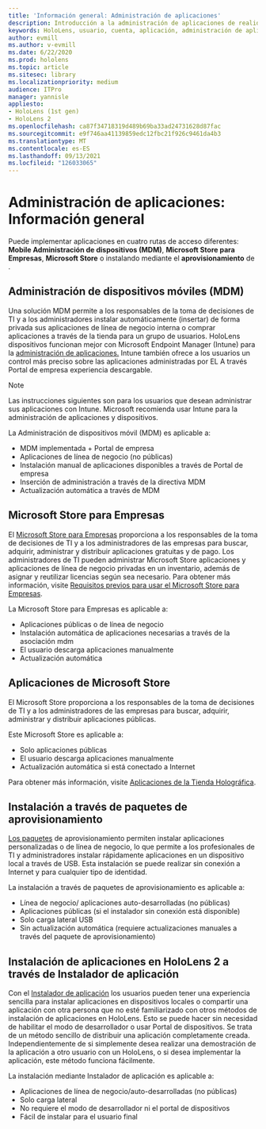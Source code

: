 ```yaml
---
title: 'Información general: Administración de aplicaciones'
description: Introducción a la administración de aplicaciones de realidad mixta con administración de dispositivos móviles, Microsoft Store para empresas y paquetes de aprovisionamiento.
keywords: HoloLens, usuario, cuenta, aplicación, administración de aplicaciones,
author: evmill
ms.author: v-evmill
ms.date: 6/22/2020
ms.prod: hololens
ms.topic: article
ms.sitesec: library
ms.localizationpriority: medium
audience: ITPro
manager: yannisle
appliesto:
- HoloLens (1st gen)
- HoloLens 2
ms.openlocfilehash: ca87f34718319d489b69ba33ad24731628d87fac
ms.sourcegitcommit: e9f746aa41139859edc12fbc21f926c9461da4b3
ms.translationtype: MT
ms.contentlocale: es-ES
ms.lasthandoff: 09/13/2021
ms.locfileid: "126033065"
---
```

# <a name="app-management-overview"></a>Administración de aplicaciones: Información general

Puede implementar aplicaciones en cuatro rutas de acceso diferentes: **Mobile Administración de dispositivos (MDM)**, **Microsoft Store para Empresas**, **Microsoft Store** o instalando mediante el **aprovisionamiento** de .

## <a name="mobile-device-management-mdm"></a>Administración de dispositivos móviles (MDM)

Una solución MDM permite a los responsables de la toma de decisiones de TI y a los administradores instalar automáticamente (insertar) de forma privada sus aplicaciones de línea de negocio interna o comprar aplicaciones a través de la tienda para un grupo de usuarios. HoloLens dispositivos funcionan mejor con Microsoft Endpoint Manager (Intune) para la [administración de aplicaciones.](app-deploy-intune.md) Intune también ofrece a los usuarios un control más preciso sobre las aplicaciones administradas por EL A través Portal de empresa experiencia descargable.

> [!NOTE]
> Las instrucciones siguientes son para los usuarios que desean administrar sus aplicaciones con Intune. Microsoft recomienda usar Intune para la administración de aplicaciones y dispositivos.

La Administración de dispositivos móvil (MDM) es aplicable a:

* MDM implementada + Portal de empresa
* Aplicaciones de línea de negocio (no públicas)
* Instalación manual de aplicaciones disponibles a través de Portal de empresa
* Inserción de administración a través de la directiva MDM
* Actualización automática a través de MDM

## <a name="microsoft-store-for-business"></a>Microsoft Store para Empresas

El [Microsoft Store para Empresas](app-deploy-store-business.md) proporciona a los responsables de la toma de decisiones de TI y a los administradores de las empresas para buscar, adquirir, administrar y distribuir aplicaciones gratuitas y de pago. Los administradores de TI pueden administrar Microsoft Store aplicaciones y aplicaciones de línea de negocio privadas en un inventario, además de asignar y reutilizar licencias según sea necesario. Para obtener más información, visite [Requisitos previos para usar el Microsoft Store para Empresas](/microsoft-store/prerequisites-microsoft-store-for-business).

La Microsoft Store para Empresas es aplicable a:

* Aplicaciones públicas o de línea de negocio
* Instalación automática de aplicaciones necesarias a través de la asociación mdm
* El usuario descarga aplicaciones manualmente
* Actualización automática

## <a name="microsoft-store-apps"></a>Aplicaciones de Microsoft Store

El Microsoft Store proporciona a los responsables de la toma de decisiones de TI y a los administradores de las empresas para buscar, adquirir, administrar y distribuir aplicaciones públicas.

Este Microsoft Store es aplicable a:

* Solo aplicaciones públicas
* El usuario descarga aplicaciones manualmente
* Actualización automática si está conectado a Internet

Para obtener más información, visite [Aplicaciones de la Tienda Holográfica](/hololens/holographic-store-apps).

## <a name="install-via-provisioning-packages"></a>Instalación a través de paquetes de aprovisionamiento

[Los paquetes](app-deploy-provisioning-package.md) de aprovisionamiento permiten instalar aplicaciones personalizadas o de línea de negocio, lo que permite a los profesionales de TI y administradores instalar rápidamente aplicaciones en un dispositivo local a través de USB. Esta instalación se puede realizar sin conexión a Internet y para cualquier tipo de identidad.

La instalación a través de paquetes de aprovisionamiento es aplicable a:

* Línea de negocio/ aplicaciones auto-desarrolladas (no públicas)
* Aplicaciones públicas (si el instalador sin conexión está disponible)
* Solo carga lateral USB
* Sin actualización automática (requiere actualizaciones manuales a través del paquete de aprovisionamiento)

## <a name="install-apps-on-hololens-2-via-app-installer"></a>Instalación de aplicaciones en HoloLens 2 a través de Instalador de aplicación

Con el [Instalador de aplicación](app-deploy-app-installer.md) los usuarios pueden tener una experiencia sencilla para instalar aplicaciones en dispositivos locales o compartir una aplicación con otra persona que no esté familiarizado con otros métodos de instalación de aplicaciones en HoloLens. Esto se puede hacer sin necesidad de habilitar el modo de desarrollador o usar Portal de dispositivos. Se trata de un método sencillo de distribuir una aplicación completamente creada. Independientemente de si simplemente desea realizar una demostración de la aplicación a otro usuario con un HoloLens, o si desea implementar la aplicación, este método funciona fácilmente.

La instalación mediante Instalador de aplicación es aplicable a:

* Aplicaciones de línea de negocio/auto-desarrolladas (no públicas)
* Solo carga lateral
* No requiere el modo de desarrollador ni el portal de dispositivos
* Fácil de instalar para el usuario final
